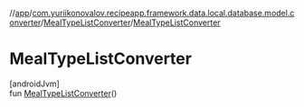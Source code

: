 //[app](../../../index.md)/[com.yuriikonovalov.recipeapp.framework.data.local.database.model.converter](../index.md)/[MealTypeListConverter](index.md)/[MealTypeListConverter](-meal-type-list-converter.md)

# MealTypeListConverter

[androidJvm]\
fun [MealTypeListConverter](-meal-type-list-converter.md)()
